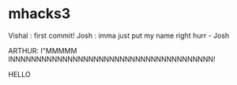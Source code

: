 mhacks3
=======

Vishal : first commit!
Josh   : imma just put my name right hurr - Josh

ARTHUR: I"MMMMM INNNNNNNNNNNNNNNNNNNNNNNNNNNNNNNNNNNNNNN!


HELLO